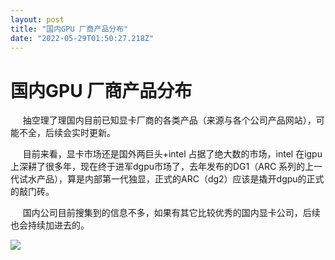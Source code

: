 ```yaml
---
layout: post
title: "国内GPU 厂商产品分布"
date: "2022-05-29T01:50:27.218Z"
---
```

国内GPU 厂商产品分布
============

     抽空理了理国内目前已知显卡厂商的各类产品（来源与各个公司产品网站），可能不全，后续会实时更新。

     目前来看，显卡市场还是国外两巨头+intel 占据了绝大数的市场，intel 在igpu上深耕了很多年，现在终于进军dgpu市场了，去年发布的DG1（ARC 系列的上一代试水产品），算是内部第一代独显，正式的ARC（dg2）应该是撬开dgpu的正式的敲门砖。

     国内公司目前搜集到的信息不多，如果有其它比较优秀的国内显卡公司，后续也会持续加进去的。

![](https://img2022.cnblogs.com/blog/2642361/202205/2642361-20220528163822435-438613005.png)